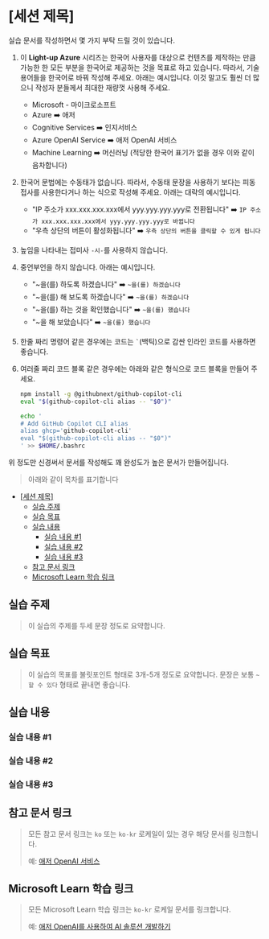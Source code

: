 # [세션 제목]

실습 문서를 작성하면서 몇 가지 부탁 드릴 것이 있습니다.

1. 이 **Light-up Azure** 시리즈는 한국어 사용자를 대상으로 컨텐츠를 제작하는 만큼 가능한 한 모든 부분을 한국어로 제공하는 것을 목표로 하고 있습니다. 따라서, 기술 용어들을 한국어로 바꿔 작성해 주세요. 아래는 예시입니다. 이것 말고도 훨씬 더 많으니 작성자 분들께서 최대한 재량껏 사용해 주세요.

   - Microsoft - 마이크로소프트
   - Azure ➡️ 애저
   - Cognitive Services ➡️ 인지서비스
   - Azure OpenAI Service ➡️ 애저 OpenAI 서비스
   - Machine Learning ➡️ 머신러닝 (적당한 한국어 표기가 없을 경우 이와 같이 음차합니다)

1. 한국어 문법에는 수동태가 없습니다. 따라서, 수동태 문장을 사용하기 보다는 피동 접사를 사용한다거나 하는 식으로 작성해 주세요. 아래는 대략의 예시입니다.

   - "IP 주소가 xxx.xxx.xxx.xxx에서 yyy.yyy.yyy.yyy로 전환됩니다" ➡️ `IP 주소가 xxx.xxx.xxx.xxx에서 yyy.yyy.yyy.yyy로 바뀝니다`
   - "우측 상단의 버튼이 활성화됩니다" ➡️ `우측 상단의 버튼을 클릭할 수 있게 됩니다`

1. 높임을 나타내는 접미사 `-시-`를 사용하지 않습니다.
1. 중언부언을 하지 않습니다. 아래는 예시입니다.

   - "~을(를) 하도록 하겠습니다" ➡️ `~을(를) 하겠습니다`
   - "~을(를) 해 보도록 하겠습니다" ➡️ `~을(를) 하겠습니다`
   - "~을(를) 하는 것을 확인했습니다" ➡️ `~을(를) 했습니다`
   - "~을 해 보았습니다" ➡️ `~을(를) 했습니다`

1. 한줄 짜리 명령어 같은 경우에는 코드는 `` ` ``(백틱)으로 감싼 인라인 코드를 사용하면 좋습니다.
1. 여러줄 짜리 코드 블록 같은 경우에는 아래와 같은 형식으로 코드 블록을 만들어 주세요.

    ```bash
    npm install -g @githubnext/github-copilot-cli
    eval "$(github-copilot-cli alias -- "$0")"

    echo '
    # Add GitHub Copilot CLI alias
    alias ghcp='github-copilot-cli'
    eval "$(github-copilot-cli alias -- "$0")"
    ' >> $HOME/.bashrc
    ```

위 정도만 신경써서 문서를 작성해도 꽤 완성도가 높은 문서가 만들어집니다.

> 아래와 같이 목차를 표기합니다

- [\[세션 제목\]](#세션-제목)
  - [실습 주제](#실습-주제)
  - [실습 목표](#실습-목표)
  - [실습 내용](#실습-내용)
    - [실습 내용 #1](#실습-내용-1)
    - [실습 내용 #2](#실습-내용-2)
    - [실습 내용 #3](#실습-내용-3)
  - [참고 문서 링크](#참고-문서-링크)
  - [Microsoft Learn 학습 링크](#microsoft-learn-학습-링크)


## 실습 주제

> 이 실습의 주제를 두세 문장 정도로 요약합니다.


## 실습 목표

> 이 실습의 목표를 불릿포인트 형태로 3개-5개 정도로 요약합니다. 문장은 보통 `~ 할 수 있다` 형태로 끝내면 좋습니다.


## 실습 내용

### 실습 내용 #1

### 실습 내용 #2

### 실습 내용 #3

## 참고 문서 링크

> 모든 참고 문서 링크는 `ko` 또는 `ko-kr` 로케일이 있는 경우 해당 문서를 링크합니다.
>
> 예: [애저 OpenAI 서비스](https://azure.microsoft.com/ko-kr/products/cognitive-services/openai-service)


## Microsoft Learn 학습 링크

> 모든 Microsoft Learn 학습 링크는 `ko-kr` 로케일 문서를 링크합니다.
>
> 예: [애저 OpenAI를 사용하여 AI 솔루션 개발하기](https://learn.microsoft.com/ko-kr/training/paths/develop-ai-solutions-azure-openai/)

